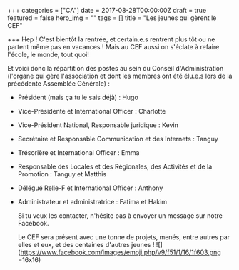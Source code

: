 +++
categories = ["CA"]
date = 2017-08-28T00:00:00Z
draft = true
featured = false
hero_img = ""
tags = []
title = "Les jeunes qui gèrent le CEF"

+++
Hep ! C'est bientôt la rentrée, et certain.e.s rentrent plus tôt ou ne partent même pas en vacances ! Mais au CEF aussi on s'éclate à refaire l'école, le monde, tout quoi! 

Et voici donc la répartition des postes au sein du Conseil d'Administration (l'organe qui gère l'association et dont les membres ont été élu.e.s lors de la précédente Assemblée Générale) :

* Président (mais ça tu le sais déjà) : Hugo
* Vice-Présidente et International Officer : Charlotte
* Vice-Président National, Responsable juridique : Kevin
* Secrétaire et Responsable Communication et des Internets : Tanguy
* Trésorière et International Officer : Emma
* Responsable des Locales et des Régionales, des Activités et de la Promotion : Tanguy et Matthis
* Délégué Relie-F et International Officer : Anthony 
* Administrateur et administratrice : Fatima et Hakim  
    
  Si tu veux les contacter, n'hésite pas à envoyer un message sur notre Facebook.  
    
  Le CEF sera présent avec une tonne de projets, menés, entre autres par elles et eux, et des centaines d'autres jeunes ! ![](https://www.facebook.com/images/emoji.php/v9/f51/1/16/1f603.png =16x16)